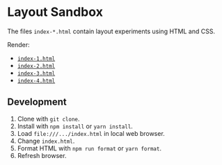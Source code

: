 # Layout Sandbox

The files `index-*.html` contain layout experiments using HTML and CSS.

Render:

* [`index-1.html`](http://htmlpreview.github.io/?https://github.com/spl/layout-sandbox/blob/main/index-1.html)
* [`index-2.html`](http://htmlpreview.github.io/?https://github.com/spl/layout-sandbox/blob/main/index-2.html)
* [`index-3.html`](http://htmlpreview.github.io/?https://github.com/spl/layout-sandbox/blob/main/index-3.html)
* [`index-4.html`](http://htmlpreview.github.io/?https://github.com/spl/layout-sandbox/blob/main/index-4.html)

## Development

1. Clone with `git clone`.
2. Install with `npm install` or `yarn install`.
3. Load `file:///.../index.html` in local web browser.
4. Change `index.html`.
5. Format HTML with `npm run format` or `yarn format`.
6. Refresh browser.
